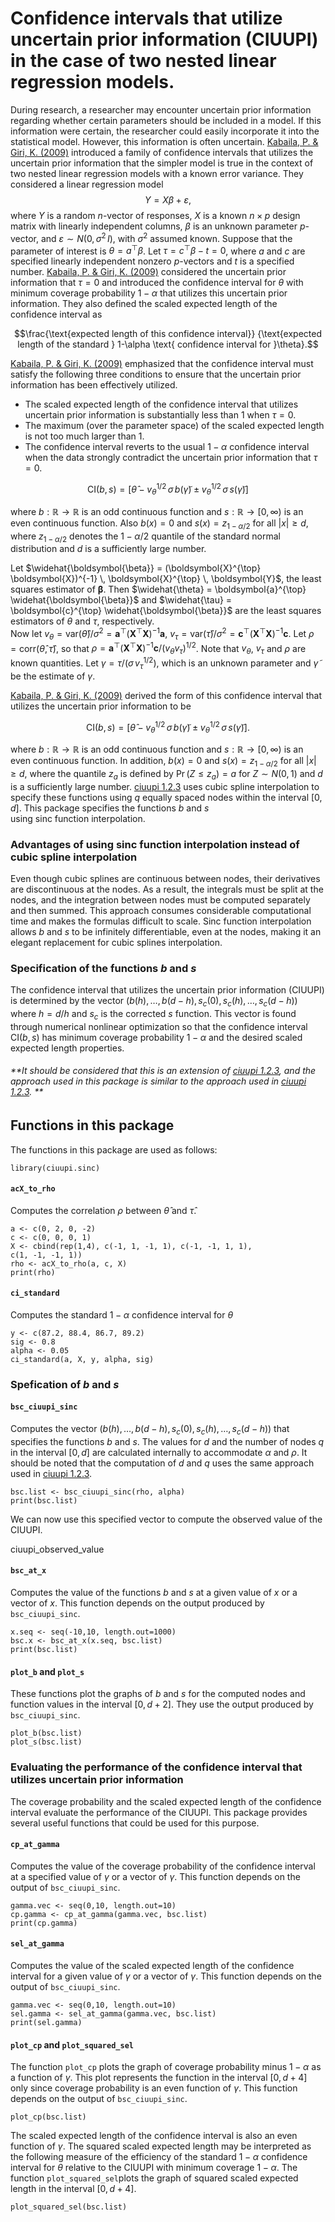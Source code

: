 # Confidence intervals that utilize uncertain prior information (CIUUPI) in the case of two nested linear regression models.
During research, a researcher may encounter uncertain prior information regarding whether certain parameters should be included in a model. If this information were certain, the researcher could easily incorporate it into the statistical model. However, this information is often uncertain. [Kabaila, P. & Giri, K. (2009)](https://doi.org/10.1016/j.jspi.2009.03.018) introduced a family of confidence intervals that utilizes the uncertain prior information that the simpler model is true in the context of two nested linear regression models with a known error variance. They considered a linear regression model
$$Y = X \beta + \varepsilon,$$ 
where $Y$ is a random $n$-vector of responses, $X$ is a known $n \times p$ design matrix with linearly independent columns, $\beta$ is an unknown parameter $p$-vector, and  $\varepsilon \sim N(0, \, \sigma^2 \, I)$, with $\sigma^2$ assumed known. Suppose that the parameter of interest is $\theta = a^{\top} \beta$. Let $\tau = c^{\top} \beta - t = 0$, where $a$ and $c$ are specified linearly independent nonzero $p$-vectors and $t$ is a specified number. [Kabaila, P. & Giri, K. (2009)](https://doi.org/10.1016/j.jspi.2009.03.018) considered the uncertain prior information that $\tau = 0$ and introduced the confidence interval for $\theta$ with minimum coverage probability $1 - \alpha$ that utilizes this uncertain prior information. They also defined the scaled expected length of the confidence interval as 

$$\frac{\text{expected length of this confidence interval}} {\text{expected length of the standard } 1-\alpha \text{ confidence interval for }\theta}.$$

[Kabaila, P. & Giri, K. (2009)](https://doi.org/10.1016/j.jspi.2009.03.018) emphasized that the confidence interval must satisfy the following three conditions to ensure that the uncertain prior information has been effectively utilized. 

* The scaled expected length of the confidence interval that utilizes uncertain prior information is substantially less than 1 when $\tau =0$. 
* The maximum (over the parameter space) of the scaled expected length is not too much larger than 1. 
* The confidence interval reverts to the usual $1 - \alpha$ confidence interval when the data strongly contradict the uncertain prior information that $\tau = 0$. 

$$\text{CI}(b,s) = \Big [ \widehat{\theta} - v_{\theta}^{1/2} \, \sigma \, b(\widetilde{\gamma}) \pm v_{\theta}^{1/2} \, \sigma \,s(\widetilde{\gamma}) \Big]$$

where $b: \mathbb{R} \rightarrow \mathbb{R}$ is an odd continuous function and $s: \mathbb{R} \rightarrow [0, \infty)$ is an even continuous function. Also $b(x)=0$ and $s(x)= z_{1-\alpha/2}$ for all $|x| \ge d$, where $z_{1-\alpha/2}$ denotes the $1 - \alpha/2$ quantile of the standard normal distribution and $d$ is a sufficiently large number. 

Let $\widehat{\boldsymbol{\beta}} = (\boldsymbol{X}^{\top} \boldsymbol{X})^{-1} \, \boldsymbol{X}^{\top} \, \boldsymbol{Y}$, the least squares estimator of $\boldsymbol{\beta}$. Then $\widehat{\theta} = \boldsymbol{a}^{\top} \widehat{\boldsymbol{\beta}}$ and $\widehat{\tau} = \boldsymbol{c}^{\top} \widehat{\boldsymbol{\beta}}$ are the least squares estimators of $\theta$ and $\tau$, respectively.  
Now let 
$v_{\theta} = \text{var}(\widehat{\theta}) / \sigma^2
= \boldsymbol{a}^{\top}(\boldsymbol{X}^{\top}\boldsymbol{X})^{-1}\boldsymbol{a}$,
$v_{\tau} = \text{var}(\widehat{\tau}) / \sigma^2 = \boldsymbol{c}^{\top}(\boldsymbol{X}^{\top} \boldsymbol{X})^{-1} \boldsymbol{c}$.
Let $\rho = \text{corr}(\widehat{\theta}, \widehat{\tau})$, so that  $\rho 
= \boldsymbol{a}^{\top}(\boldsymbol{X}^{\top}\boldsymbol{X})^{-1}\boldsymbol{c} \big / (v_{\theta} v_{\tau} )^{1/2}$. Note that $v_{\theta}$, $v_{\tau}$ and $\rho$ are known quantities. 
Let $\gamma = \tau \big/ \big(\sigma \, v_{\tau}^{1/2} \big)$, which is an unknown parameter and $\widetilde{\gamma}$ be the estimate of $\gamma$. 

[Kabaila, P. & Giri, K. (2009)](https://doi.org/10.1016/j.jspi.2009.03.018) derived the form of this confidence interval that utilizes the uncertain prior information to be 

$$
	\text{CI}(b,s) = \Big [ \widehat{\theta}
	- v_{\theta}^{1/2} \, \sigma \, b(\widetilde{\gamma}) 
	\pm 
	v_{\theta}^{1/2} \, \sigma \,
	s(\widetilde{\gamma}) \Big].
$$

where $b: \mathbb{R} \rightarrow \mathbb{R}$ is an odd continuous 
function and $s: \mathbb{R} \rightarrow [0, \infty)$ is an even continuous function. 
In addition, $b(x) = 0$ and $s(x) = z_{1 - \alpha/2}$ for all $|x| \ge d$, where 
the quantile $z_a$ is defined by $\Pr(Z \le z_a) = a$ for $Z \sim N(0,1)$ and 
$d$ is a sufficiently large number. 
[ciuupi 1.2.3](https://cran.r-project.org/package=ciuupi) uses cubic spline 
interpolation to specify these functions using $q$ equally spaced nodes within 
the interval $[0,d]$. This package specifies the functions $b$ and $s$  
using sinc function interpolation.

### Advantages of using sinc function interpolation instead of cubic spline interpolation
Even though cubic splines are continuous between nodes, their derivatives are discontinuous at the nodes. As a result, the integrals must be split at the nodes, and the integration between nodes must be computed separately and then summed. This approach consumes considerable computational time and makes the formulas difficult to scale. Sinc function interpolation allows $b$ and $s$ to be infinitely differentiable, even at the nodes, making it an elegant replacement for cubic splines interpolation.

### Specification of the functions $b$ and $s$
The confidence interval that utilizes the uncertain prior information (CIUUPI)  is determined by the vector $\big(b(h), \dots, b(d-h), s_c(0), s_c(h), \dots, s_c(d-h)\big)$ where $h=d/h$ and $s_c$ is the corrected $s$ function. This vector is found through numerical nonlinear optimization so that the confidence interval $\text{CI}(b,s)$ has minimum coverage probability $1-\alpha$ and the desired scaled expected length properties. 

###### **It should be considered that this is an extension of [ciuupi 1.2.3](https://cran.r-project.org/package=ciuupi), and the approach used in this package is similar to the approach used in [ciuupi 1.2.3](https://cran.r-project.org/package=ciuupi). **

## Functions in this package
The functions in this package are used as follows:
```{r setup}
library(ciuupi.sinc)
```

#### `acX_to_rho`
Computes the correlation $\rho$ between $\widehat{\theta}$ and $\widehat{\tau}$.
```{r}
a <- c(0, 2, 0, -2)
c <- c(0, 0, 0, 1)
X <- cbind(rep(1,4), c(-1, 1, -1, 1), c(-1, -1, 1, 1),
c(1, -1, -1, 1))
rho <- acX_to_rho(a, c, X)
print(rho)
```

#### `ci_standard`
Computes the standard $1-\alpha$ confidence interval for $\theta$
```{r}
y <- c(87.2, 88.4, 86.7, 89.2)
sig <- 0.8
alpha <- 0.05
ci_standard(a, X, y, alpha, sig)
```

### Spefication of $b$ and $s$
#### `bsc_ciuupi_sinc`
Computes the vector $\big(b(h), \dots, b(d-h), s_c(0), s_c(h), \dots, s_c(d-h)\big)$ that specifies the functions $b$ and $s$. The values for $d$ and the number of nodes $q$ in the interval $[0,d]$ are calculated internally to accommodate $\alpha$ and $\rho$. It should be noted that the computation of $d$ and $q$ uses the same approach used in [ciuupi 1.2.3](https://cran.r-project.org/package=ciuupi).
```{r}
bsc.list <- bsc_ciuupi_sinc(rho, alpha)
print(bsc.list)
```

We can now use this specified vector to compute the observed value of the CIUUPI.

ciuupi_observed_value

#### `bsc_at_x`
Computes the value of the functions $b$ and $s$ at a given value of $x$ or a vector of $x$.
This function depends on the output produced by `bsc_ciuupi_sinc`.
```{r}
x.seq <- seq(-10,10, length.out=1000)
bsc.x <- bsc_at_x(x.seq, bsc.list)
print(bsc.list)
```

#### `plot_b` and `plot_s`
These functions plot the graphs of $b$ and $s$ for the computed nodes and function values in the interval $[0,d+2]$. They use the output produced by `bsc_ciuupi_sinc`.
```{r, fig.align='center', fig.width=5, fig.height=4}
plot_b(bsc.list)
plot_s(bsc.list)
```


### Evaluating the performance of the confidence interval that utilizes uncertain prior information

The coverage probability and the scaled expected length of the confidence interval evaluate the performance of the CIUUPI. This package provides several useful functions that could be used for this purpose. 

#### `cp_at_gamma`
Computes the value of the coverage probability of the confidence interval at a specified value of $\gamma$ or a vector of $\gamma$. This function depends on the output of `bsc_ciuupi_sinc`.
```{r}
gamma.vec <- seq(0,10, length.out=10)
cp.gamma <- cp_at_gamma(gamma.vec, bsc.list)
print(cp.gamma)
```

#### `sel_at_gamma`
Computes the value of the scaled expected length of the confidence interval for a given value of $\gamma$ or a vector of $\gamma$. This function depends on the output of `bsc_ciuupi_sinc`.

```{r}
gamma.vec <- seq(0,10, length.out=10)
sel.gamma <- sel_at_gamma(gamma.vec, bsc.list)
print(sel.gamma)
```

#### `plot_cp` and `plot_squared_sel`
The function `plot_cp` plots the graph of coverage probability minus $1-\alpha$ as a function of $\gamma$. This plot represents the function in the interval $[0, d+4]$ only since coverage probability is an even function of $\gamma$. This function depends on the output of `bsc_ciuupi_sinc`.
```{r, fig.align='center', fig.width=5, fig.height=4}
plot_cp(bsc.list)
```
The scaled expected length of the confidence interval is also an even function of $\gamma$. The squared scaled expected length may be interpreted as the following measure of the efficiency of the standard $1-\alpha$ confidence interval for $\theta$ relative to the CIUUPI with minimum coverage $1-\alpha$. The function  `plot_squared_sel`plots the graph of squared scaled expected length in the interval $[0,d+4]$.
```{r, fig.align='center', fig.width=5, fig.height=4}
plot_squared_sel(bsc.list)
```


